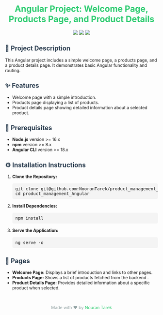 <h1 style="text-align: center; color: #2ecc71;">Angular Project: Welcome Page, Products Page, and Product Details</h1>

<p align="center">
    <img src="https://img.shields.io/badge/Angular-18.x-red?style=flat-square">
    <img src="https://img.shields.io/badge/Node.js-16.x-yellow?style=flat-square">
    <img src="https://img.shields.io/badge/npm-8.x-blue?style=flat-square">
</p>

<h2 style="color: #2c3e50;">📄 Project Description</h2>
<p>This Angular project includes a simple welcome page, a products page, and a product details page. It demonstrates basic Angular functionality and routing.</p>

<h2 style="color: #2c3e50;">✨ Features</h2>
<ul>
    <li>Welcome page with a simple introduction.</li>
    <li>Products page displaying a list of products.</li>
    <li>Product details page showing detailed information about a selected product.</li>
</ul>

<h2 style="color: #2c3e50;">🚀 Prerequisites</h2>
<ul>
    <li><strong>Node.js</strong> version >= 16.x</li>
    <li><strong>npm</strong> version >= 8.x</li>
    <li><strong>Angular CLI</strong> version >= 18.x</li>
</ul>

<h2 style="color: #2c3e50;">⚙️ Installation Instructions</h2>
<ol>
    <li><strong>Clone the Repository:</strong>
        <pre style="background: #f4f4f4; padding: 10px; border-radius: 5px;">git clone git@github.com:NooranTarek/product_management_Angular.git
cd product_management_Angular</pre>
    </li>
    <li><strong>Install Dependencies:</strong>
        <pre style="background: #f4f4f4; padding: 10px; border-radius: 5px;">npm install</pre>
    </li>
    <li><strong>Serve the Application:</strong>
        <pre style="background: #f4f4f4; padding: 10px; border-radius: 5px;">ng serve -o</pre>
    </li>
</ol>

<h2 style="color: #2c3e50;">📄 Pages</h2>
<ul>
    <li><strong>Welcome Page:</strong> Displays a brief introduction and links to other pages.</li>
    <li><strong>Products Page:</strong> Shows a list of products fetched from the backend .</li>
    <li><strong>Product Details Page:</strong> Provides detailed information about a specific product when selected.</li>
</ul>


<footer style="text-align: center; padding-top: 20px;">
    <p style="color: #95a5a6;">Made with ❤️ by <a href="https://github.com/username" style="color: #2ecc71; text-decoration: none;">Nouran Tarek</a></p>
</footer>
